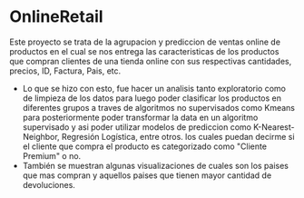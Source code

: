 # OnlineRetail
Este proyecto se trata de la agrupacion y prediccion de ventas online de productos en el cual se nos entrega las caracteristicas de los productos que compran clientes de una tienda online con sus respectivas cantidades, precios, ID, Factura, Pais, etc. 

* Lo que se hizo con esto, fue hacer un analisis tanto exploratorio como de limpieza de los datos para luego poder clasificar los productos en diferentes grupos a traves de algoritmos no supervisados como Kmeans para posteriormente poder transformar la data en un algoritmo supervisado y asi poder utilizar modelos de prediccion como K-Nearest-Neighbor, Regresión Logística, entre otros. los cuales puedan decirme si el cliente que compra el producto es categorizado como "Cliente Premium" o no. 
* También se muestran algunas visualizaciones de cuales son los paises que mas compran y aquellos paises que tienen mayor cantidad de devoluciones.
